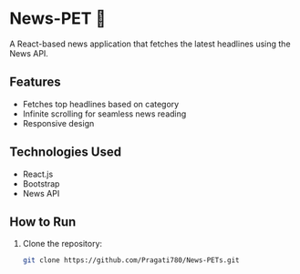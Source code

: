 # News-PET 📰  
A React-based news application that fetches the latest headlines using the News API.

## Features  
- Fetches top headlines based on category  
- Infinite scrolling for seamless news reading  
- Responsive design  

## Technologies Used  
- React.js  
- Bootstrap  
- News API  

## How to Run  
1. Clone the repository:  
   ```sh
   git clone https://github.com/Pragati780/News-PETs.git
